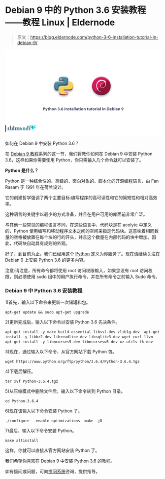 # Debian 9 中的 Python 3.6 安装教程——教程 Linux | Eldernode

> 原文：<https://blog.eldernode.com/python-3-6-installation-tutorial-in-debian-9/>

![Python 3.6 installation tutorial in Debian 9](img/ddbc3b4959ba7e1284095550872beee8.png)

如何在 Debian 9 中安装 Python 3.6？

在 [Debian 9 教程](https://eldernode.com/tag/tutorial-debian-9/)系列的这一节，我们将教你如何在 Debian 9 中安装 Python 3.6，这样如果你需要使用 Python，你只需输入几个命令就可以安装了。

**Python 是什么？**

Python 是一种综合性的、高级的、面向对象的、脚本化的开源编程语言，由 Fan Rasam 于 1991 年在荷兰设计。

它的创建哲学强调了两个主要目标:编写程序的高可读性和它的简短性和相对高效率。

这种语言的关键字以最少的方式准备，并且在用户可用的库面前非常广泛。

与其他一些常见的编程语言不同，在这些语言中，代码块是在 acolyte 中定义的，Python 使用编写和移动程序文本之间的空间来指定代码块。这意味着相同数量的空格被放置在每个块的行的开头，并且这个数量在内部代码的块中增加。因此，代码块自动具有规则的外观。

好了，到目前为止，我们已经用这个 [Python](https://www.python.org/) 定义为你服务了。现在请继续关注在 Debian 9 上安装 Python 3.6 的更多内容。

注意:请注意，所有命令都将使用 root 访问权限输入，如果您没有 root 访问权限，则必须使用 sudo 组中的用户执行命令，并在所有命令之前输入 Sudo 命令。

### **Debian 9 中 Python 3.6 安装教程**

1)首先，输入以下命令来更新一次储罐和包。

```
apt-get update && sudo apt-get upgrade 
```

2)更新完成后，输入以下命令以安装 Python 3.6 先决条件。

```
apt-get install -y make build-essential libssl-dev zlib1g-dev  apt-get install -y libbz2-dev libreadline-dev libsqlite3-dev wget curl llvm  apt-get install -y libncurses5-dev libncursesw5-dev xz-utils tk-dev 
```

3)现在，通过输入以下命令，从官方网站下载 Python 包。

```
wget https://www.python.org/ftp/python/3.6.4/Python-3.6.4.tgz 
```

4)下载后解压。

```
tar xvf Python-3.6.4.tgz 
```

5)从压缩模式中删除文件后，输入以下命令转到 Python 目录。

```
cd Python-3.6.4 
```

6)现在该输入以下命令安装 Python 了。

```
./configure --enable-optimizations  make -j8 
```

7)最后，输入以下命令安装 Python。

```
make altinstall 
```

这样，你就可以直接从官方网站安装 Python 了。

我们希望你喜欢在 Debian 9 中安装 Python 3.6 的教程。

如有疑问或问题，可向[提问系统](https://eldernode.com/ask/)咨询，提供指导。